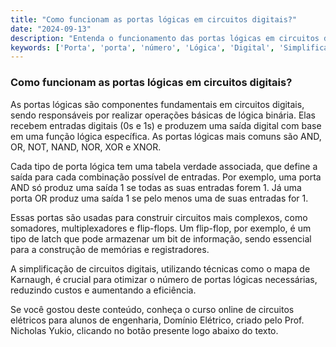 ```yaml
---
title: "Como funcionam as portas lógicas em circuitos digitais?"
date: "2024-09-13"
description: "Entenda o funcionamento das portas lógicas em circuitos digitais e sua importância na engenharia."
keywords: ['Porta', 'porta', 'número', 'Lógica', 'Digital', 'Simplificação', 'Latch']
---
```


### Como funcionam as portas lógicas em circuitos digitais?

As portas lógicas são componentes fundamentais em circuitos digitais, sendo responsáveis por realizar operações básicas de lógica binária. Elas recebem entradas digitais (0s e 1s) e produzem uma saída digital com base em uma função lógica específica. As portas lógicas mais comuns são AND, OR, NOT, NAND, NOR, XOR e XNOR.

Cada tipo de porta lógica tem uma tabela verdade associada, que define a saída para cada combinação possível de entradas. Por exemplo, uma porta AND só produz uma saída 1 se todas as suas entradas forem 1. Já uma porta OR produz uma saída 1 se pelo menos uma de suas entradas for 1.

Essas portas são usadas para construir circuitos mais complexos, como somadores, multiplexadores e flip-flops. Um flip-flop, por exemplo, é um tipo de latch que pode armazenar um bit de informação, sendo essencial para a construção de memórias e registradores.

A simplificação de circuitos digitais, utilizando técnicas como o mapa de Karnaugh, é crucial para otimizar o número de portas lógicas necessárias, reduzindo custos e aumentando a eficiência.

Se você gostou deste conteúdo, conheça o curso online de circuitos elétricos para alunos de engenharia, Domínio Elétrico, criado pelo Prof. Nicholas Yukio, clicando no botão presente logo abaixo do texto.